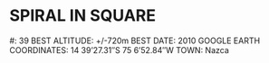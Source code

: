 # SPIRAL IN SQUARE

#: 39
BEST ALTITUDE: +/-720m
BEST DATE: 2010
GOOGLE EARTH COORDINATES: 14 39’27.31″S 75 6’52.84″W
TOWN: Nazca